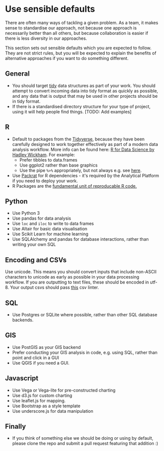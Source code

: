 # Use sensible defaults

There are often many ways of tackling a given problem.  As a team, it makes sense to standardise our approach, not because one approach is necessarily better than all others, but because collaboration is easier if there is less diversity in our approaches.

This section sets out sensible defaults which you are expected to follow.  They are not strict rules, but you will be expected to explain the benefits of alternative approaches if you want to do something different.

## General
* You should target [tidy](http://vita.had.co.nz/papers/tidy-data.html) data structures as part of your work.  You should attempt to convert incoming data into tidy format as quickly as possible, and any data that is output that may be used in other projects should be in tidy format.
* If there is a standardised directory structure for your type of project, using it will help people find things. [TODO: Add examples]

## R
* Default to packages from the [Tidyverse](http://tidyverse.org/), because they have been carefully designed to work together effectively as part of a modern data analysis workflow.  More info can be found here: [R for Data Science by Hadley Wickham](http://r4ds.had.co.nz).  For example:
     * Prefer tibbles to data.frames
     * Use ggplot2 rather than base graphics
     * Use the pipe `%>%` appropriately, but not always e.g. see [here](https://twitter.com/hadleywickham/status/603883121197514752).  
* Use [Packrat](https://rstudio.github.io/packrat/) for R dependencies - it's required by the Analytical Platform if you need to deploy your work.
* R Packages are the [fundamental unit of reproducable R code.](http://r-pkgs.had.co.nz/) 

## Python
* Use Python 3
* Use pandas for data analysis
* Use `loc` and `iloc` to write to data frames
* Use Altair for basic data visualisation
* Use Scikit Learn for machine learning
* Use SQLAlchemy and pandas for database interactions, rather than writing your own SQL

## Encoding and CSVs
Use unicode.  This means you should convert inputs that include non-ASCII characters to unicode as early as possible in your data processing workflow. If you are outputting to text files, these should be encoded in utf-8. Your output csvs should pass [this](https://csvlint.io/) csv linter.

## SQL
* Use Postgres or SQLite where possible, rather than other SQL database backends.

## GIS
* Use PostGIS as your GIS backend
* Prefer conducting your GIS analysis in code, e.g. using SQL, rather than point and click in a GUI
* Use QGIS if you need a GUI.

## Javascript
* Use Vega or Vega-lite for pre-constructed charting
* Use d3.js for custom charting
* Use leaflet.js for mapping.
* Use Bootstrap as a style template
* Use underscore.js for data manipulation

## Finally
* If you think of something else we should be doing or using by default, please clone the repo and submit a pull request featuring that addition :)
